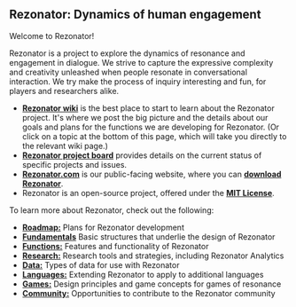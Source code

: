 ## Rezonator: Dynamics of human engagement
Welcome to Rezonator! 

Rezonator is a project to explore the dynamics of resonance and engagement in dialogue. We strive to capture the expressive complexity and creativity unleashed when people resonate in conversational interaction. We try make the process of inquiry interesting and fun, for players and researchers alike. 

* [**Rezonator wiki**](https://github.com/johnwdubois/rezonator/wiki) is the best place to start to learn about the Rezonator project. It's where we post the big picture and the details about our goals and plans for the functions we are developing for Rezonator. (Or click on a topic at the bottom of this page, which will take you directly to the relevant wiki page.)
* [**Rezonator project board**](https://github.com/johnwdubois/rezonator/projects) provides details on the current status of specific projects and issues.
* [**Rezonator.com**](https://rezonator.com/) is our public-facing website, where you can [**download Rezonator**](https://rezonator.com/download/).
* Rezonator is an open-source project, offered under the [**MIT License**](https://github.com/johnwdubois/rezonator_v2/blob/master/LICENSE).  

To learn more about Rezonator, check out the following:
* [**Roadmap:**](https://github.com/johnwdubois/rezonator/wiki/1.-Roadmap) Plans for Rezonator development
* [**Fundamentals**](https://github.com/johnwdubois/rezonator/wiki/2.-Fundamentals) Basic structures that underlie the design of Rezonator
* [**Functions:**](https://github.com/johnwdubois/rezonator/wiki/3.-Functions) Features and functionality of Rezonator
* [**Research:**](https://github.com/johnwdubois/rezonator/wiki/5.-Research) Research tools and strategies, including Rezonator Analytics
* [**Data:**](https://github.com/johnwdubois/rezonator_v2/wiki/6.-Data) Types of data for use with Rezonator 
* [**Languages:**](https://github.com/johnwdubois/rezonator_v2/wiki/6.-Data#languages) Extending Rezonator to apply to additional languages    
* [**Games:**](https://github.com/johnwdubois/rezonator_v2/wiki/7.-Games) Design principles and game concepts for games of resonance
* [**Community:**](https://github.com/johnwdubois/rezonator_v2/wiki/8.-Community) Opportunities to contribute to the Rezonator community    
